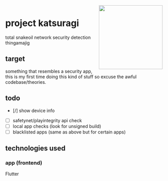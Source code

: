 <div style="float: right; text-align: center;">
    <div>
        <img src="https://64.media.tumblr.com/3bb403fdf219b0fd5bf4573b9de1c3e4/tumblr_ov3awmIDRW1vm1a59o1_500.gif" width="200" height="auto" align="right" style="float: right; margin: 0 10px 0 0;">
    </div>
</div>


# project katsuragi
total snakeoil network security detection thingamajig

## target
something that resembles a security app, this is my first time doing this kind of stuff so excuse the awful codebase/theories.

## todo
- [/] show device info
- [ ] safetynet/playintegrity api check
- [ ] local app checks (look for unsigned build)
- [ ] blacklisted apps (same as above but for certain apps)

## technologies used

### app (frontend)
Flutter